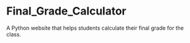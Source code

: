 # Final_Grade_Calculator

A Python website that helps students calculate their final grade for the class.

